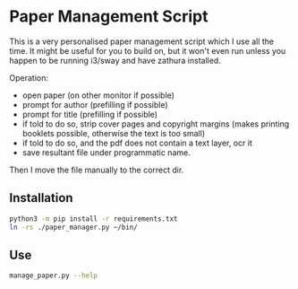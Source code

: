 # Paper Management Script

This is a very personalised paper management script which I use all the time. It
might be useful for you to build on, but it won't even run unless you happen to
be running i3/sway and have zathura installed.

Operation:

- open paper (on other monitor if possible)
- prompt for author (prefilling if possible)
- prompt for title (prefilling if possible)
- if told to do so, strip cover pages and copyright margins (makes printing booklets possible, otherwise the text is too small)
- if told to do so, and the pdf does not contain a text layer, ocr it
- save resultant file under programmatic name.

Then I move the file manually to the correct dir.

## Installation

```bash
python3 -m pip install -r requirements.txt
ln -rs ./paper_manager.py ~/bin/
```

## Use

```bash
manage_paper.py --help
```
